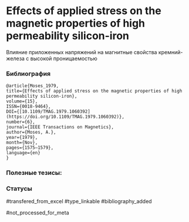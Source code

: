 # Effects of applied stress on the magnetic properties of high permeability silicon-iron

Влияние приложенных напряжений на магнитные свойства кремний-железа с высокой проницаемостью

### Библиография
```
@article{Moses_1979,
title={Effects of applied stress on the magnetic properties of high permeability silicon-iron},
volume={15},
ISSN={0018-9464},
DOI={[10.1109/TMAG.1979.1060392](https://doi.org/10.1109/TMAG.1979.1060392)},
number={6},
journal={IEEE Transactions on Magnetics},
author={Moses, A.},
year={1979},
month={Nov},
pages={1575–1579},
language={en}
}
```

### Полезные тезисы:

### Статусы
#transfered_from_excel 
#type_linkable
#bibliography_added

#not_processed_for_meta
